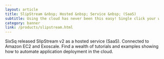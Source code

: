 ```yaml
---
layout: article
title: SlipStream &nbsp; Hosted &nbsp; Service &nbsp; (SaaS)
subtitle: Using the cloud has never been this easy! Single click your way to application deployment automation
category: banner
link: /products/slipstream.html
---
```


SixSq released SlipStream v2 as a hosted service (SaaS). Connected to Amazon EC2 and Exoscale. Find a wealth of tutorials and examples showing how to automate application deployment in the cloud.
